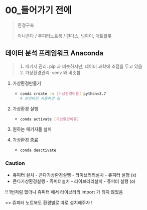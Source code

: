 # 00_들어가기 전에

> 환경구축
>
> 아나콘다 / 주피터노트북 / 판다스, 넘파이, 매트플롯



## 데이터 분석 프레임워크 Anaconda

> 1. 패키지 관리: pip 과 비슷하지만, 데이터 과학에 초점을 두고 있음
> 2. 가상환경관리: venv 와 비슷함

1. 가상환경만들기

   - ```bash
     conda create -n [가상환경이름] python=3.7
     # 본인버전 사용하면 됨
     ```

2. 가상환경 실행

   - ```bash
     conda activate [가상환경이름]
     ```

3. 원하는 패키지들 설치

4. 가상환경 종료

   - ```bash
     conda deactivate
     ```

   

### Caution

- 쥬피터 설치 - 콘다가상환경실행 - 라이브러리설치 - 쥬피터 실행 (x)
- 콘다가상환경실행 - 쥬피터설치 - 라이브러리설치 - 쥬피터 실행 (o)

‼️ 1번처럼 했더니 쥬피터 에서 라이브러리 import 가 되지 않았음

=> 쥬피터 노트북도 환경별로 따로 설치해주자 !



